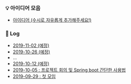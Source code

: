 ### :bulb: 아이디어 모음
* [아이디어 (수시로 자유롭게 추가해주세요!)](https://github.com/haneunjung/todo/blob/master/ideas.md)

### :date: Log
* [2019-11-02 (예정)][2019-10-12]
* [2019-10-26 (예정)][2019-10-12]
* ...
* [2019-10-12 (예정)][2019-10-12]
* [2019-10-05 : 프로젝트 회의 및 Spring boot 간단한 사용법][2019-10-05]
* [2019-09-29 : 첫 모임][2019-09-29]

[2019-10-26]:https://github.com/haneunjung/todo/blob/master/log/2019-10-26.md "2019-10-26"
[2019-10-12]:https://github.com/haneunjung/todo/blob/master/log/2019-10-12.md "2019-10-12"
[2019-10-05]:https://github.com/haneunjung/todo/blob/master/log/2019-10-05.md "2019-10-05"
[2019-09-29]:https://github.com/haneunjung/todo/blob/master/log/2019-09-29.md "2019-09-29"
